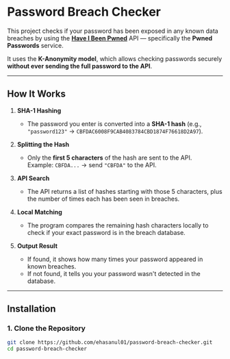 # Password Breach Checker

This project checks if your password has been exposed in any known data breaches by using the **[Have I Been Pwned](https://haveibeenpwned.com/)** API — specifically the **Pwned Passwords** service.

It uses the **K-Anonymity model**, which allows checking passwords securely **without ever sending the full password to the API**.

---

## How It Works
1. **SHA-1 Hashing**  
   - The password you enter is converted into a **SHA-1 hash** (e.g., `"password123"` → `CBFDAC6008F9CAB4083784CBD1874F76618D2A97`).
   
2. **Splitting the Hash**  
   - Only the **first 5 characters** of the hash are sent to the API.  
     Example: `CBFDA...` → send `"CBFDA"` to the API.

3. **API Search**  
   - The API returns a list of hashes starting with those 5 characters, plus the number of times each has been seen in breaches.

4. **Local Matching**  
   - The program compares the remaining hash characters locally to check if your exact password is in the breach database.

5. **Output Result**  
   - If found, it shows how many times your password appeared in known breaches.
   - If not found, it tells you your password wasn't detected in the database.

---

## Installation

### 1. Clone the Repository
```bash
git clone https://github.com/ehasanul01/password-breach-checker.git
cd password-breach-checker
```
